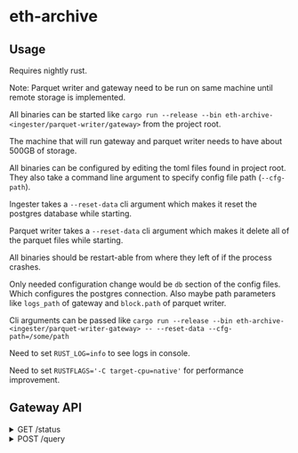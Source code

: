 # eth-archive

## Usage

Requires nightly rust.

Note: Parquet writer and gateway need to be run on same machine until remote storage is implemented.

All binaries can be started like `cargo run --release --bin eth-archive-<ingester/parquet-writer/gateway>` from the project root.

The machine that will run gateway and parquet writer needs to have about 500GB of storage.

All binaries can be configured by editing the toml files found in project root. They also take a command line argument to specify config file path (`--cfg-path`).

Ingester takes a `--reset-data` cli argument which makes it reset the postgres database while starting.

Parquet writer takes a `--reset-data` cli argument which makes it delete all of the parquet files while starting.

All binaries should be restart-able from where they left of if the process crashes.

Only needed configuration change would be `db` section of the config files. Which configures the postgres connection. Also maybe path parameters like `logs_path` of gateway and `block.path` of parquet writer.

Cli arguments can be passed like `cargo run --release --bin eth-archive-<ingester/parquet-writer-gateway> -- --reset-data --cfg-path=/some/path`

Need to set `RUST_LOG=info` to see logs in console.

Need to set `RUSTFLAGS='-C target-cpu=native'` for performance improvement.

## Gateway API

<details>
<summary>GET /status</summary>
response:

```javascript
{
  "parquetBlockNumber": number, // max block number in the parquet storage
  "dbMaxBlockNumber": number, // max block number in hot storage
  "dbMinBlockNumber": number, // min block number in hot storage
}
```

</details>

<details>
<summary>POST /query</summary>
request:

```javascript
{
  "fromBlock": number, // starting block number to include in range
  "toBlock": number, // ending block number of the range. returned block range is [fromBlock, toBlock). So toBlock is not included.
  "addresses": [{
    "address": string, // address of the contract
    // if topics[0] is ["a", "b", "c"] the logs will be filtered so only logs that have "a", "b" or "c" as their first topic will be returned.
    // if topics[0] is an empty array, any topic will pass the filter
    "topics": [[string]] 
  }],
  "fieldSelection": FieldSelection
}
```

[FieldSelection](https://github.com/subsquid/eth-archive/blob/21376a8a92c993c10376bc992f1d0627ec3e9f09/gateway/src/field_selection.rs#L30)

response:

```javascript
{
  "data": [ResponseRow],
  "metrics": {
    "buildQuery": number, // milliseconds it took to build the query
    "runQuery": number, // milliseconds it took to run the query
    "serializeResult": number, // milliseconds it took to serialize the results to common types (doesn't include json serialization time) 
    "total": number, // total number of milliseconds (doesn't include json serialization time)
  },
  "status": {
    "parquetBlockNumber": number, // max block number in the parquet storage
    "dbMaxBlockNumber": number, // max block number in hot storage
    "dbMinBlockNumber": number, // min block number in hot storage
  }
}

```

[ResponseRow](https://github.com/subsquid/eth-archive/blob/21376a8a92c993c10376bc992f1d0627ec3e9f09/core/src/types.rs#L185)

</details>
